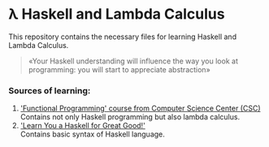 # λ Haskell and Lambda Calculus
This repository contains the necessary files for learning Haskell and Lambda Calculus.

> «Your Haskell understanding will influence the way you look at programming: you will start to appreciate abstraction»

### Sources of learning:
1. ['Functional Programming' course from Computer Science Center (CSC)](https://www.youtube.com/playlist?list=PLlb7e2G7aSpRDR44HMNqDHYgrAOPp7QLr)<br>
Contains not only Haskell programming but also lambda calculus.
1. ['Learn You a Haskell for Great Good!'](http://learnyouahaskell.com/chapters)<br>
Contains basic syntax of Haskell language.
